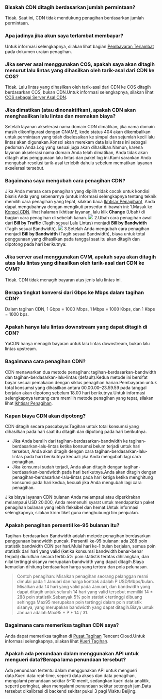 ### Bisakah CDN ditagih berdasarkan jumlah permintaan?
Tidak. Saat ini, CDN tidak mendukung penagihan berdasarkan jumlah permintaan.

### Apa jadinya jika akun saya terlambat membayar?
Untuk informasi selengkapnya, silakan lihat bagian [Pembayaran Terlambat](https://intl.cloud.tencent.com/document/product/228/2949#.E6.AC.A0.E8.B4.B9.E8.AF.B4.E6.98.8E) pada dokumen uraian penagihan.

### Jika server asal menggunakan COS, apakah saya akan ditagih menurut lalu lintas yang dihasilkan oleh tarik-asal dari CDN ke COS?
Tidak. Lalu lintas yang dihasilkan oleh tarik-asal dari CDN ke COS ditagih berdasarkan COS, bukan CDN.Untuk informasi selengkapnya, silakan lihat [COS sebagai Server Asal CDN](https://intl.cloud.tencent.com/document/product/228/32977).

### Jika dimatikan (atau dinonaktifkan), apakah CDN akan menghasilkan lalu lintas dan memakan biaya?
Setelah layanan akselerasi nama domain CDN dimatikan, jika nama domain masih dikonfigurasi dengan CNAME, kode status 404 akan dikembalikan untuk permintaan yang telah diselesaikan ke simpul dan sejumlah kecil lalu lintas akan digunakan.Konsol akan merekam data lalu lintas ini sebagai pedoman Anda.Log yang sesuai juga akan dihasilkan.Namun, karena layanan akselerasi nama domain Anda telah dimatikan, Anda tidak akan ditagih atas penggunaan lalu lintas dan paket log ini.Kami sarankan Anda mengubah resolusi tarik-asal terlebih dahulu sebelum mematikan layanan akselerasi tersebut.

### Bagaimana saya mengubah cara penagihan CDN?

Jika Anda merasa cara penagihan yang dipilih tidak cocok untuk kondisi bisnis Anda yang sebenarnya (untuk informasi selengkapnya tentang teknik memilih cara penagihan yang tepat, silakan baca [Ikhtisar Penagihan](https://intl.cloud.tencent.com/document/product/228/2949#.E8.AE.A1.E8.B4.B9.E6.96.B9.E5.BC.8F.E9.80.89.E6.8B.A9)), Anda dapat mengubahnya dengan mengikuti prosedur di bawah ini:
1.Masuk ke [Konsol CDN](https://console.cloud.tencent.com/cdn), lihat halaman ikhtisar layanan, lalu klik **Change** (Ubah) di bagian cara penagihan di sebelah kanan.
![](https://main.qcloudimg.com/raw/38b82d3d166970552437b5525b74c44f.png)
2.Ubah cara penagihan awal dari **Bill by Traffic** (Tagih sesuai Lalu Lintas) menjadi **Bill by Bandwidth** (Tagih sesuai Bandwidth).
![](https://main.qcloudimg.com/raw/6fd1575557d0c4b7b06be9f1fc30e1da.png)
3.Setelah Anda mengubah cara penagihan menjadi **Bill by Bandwidth** (Tagih sesuai Bandwidth), biaya untuk total penggunaan yang dihasilkan pada tanggal saat itu akan ditagih dan dipotong pada hari berikutnya:

### Jika server asal menggunakan CVM, apakah saya akan ditagih atas lalu lintas yang dihasilkan oleh tarik-asal dari CDN ke CVM?

Tidak. CDN tidak menagih bayaran atas jenis lalu lintas ini.

### Berapa tingkat konversi dari Gbps ke Mbps dalam tagihan CDN?

Dalam tagihan CDN, 1 Gbps = 1000 Mbps, 1 Mbps = 1000 Kbps, dan 1 Kbps = 1000 bps.

### Apakah hanya lalu lintas downstream yang dapat ditagih di CDN?

YaCDN hanya menagih bayaran untuk lalu lintas downstream, bukan lalu lintas upstream.


### Bagaimana cara penagihan CDN?

CDN menawarkan dua metode penagihan: tagihan-berdasarkan-bandwidth dan tagihan-berdasarkan-lalu-lintas (default).Kedua metode ini bersifat bayar sesuai pemakaian dengan siklus penagihan harian.Pembayaran untuk total konsumsi yang dihasilkan antara 00.00.00–23.59.59 pada tanggal berjalan akan dipotong sebelum 18.00 hari berikutnya.Untuk informasi selengkapnya tentang cara memilih metode penagihan yang tepat, silakan lihat [Ikhtisar Penagihan](https://intl.cloud.tencent.com/document/product/228/2949).

### Kapan biaya CDN akan dipotong?

CDN ditagih secara pascabayar.Tagihan untuk total konsumsi yang dihasilkan pada hari saat itu ditagih dan dipotong pada hari berikutnya.

- Jika Anda beralih dari tagihan-berdasarkan-bandwidth ke tagihan-berdasarkan-lalu-lintas ketika konsumsi belum terjadi untuk hari tersebut, Anda akan ditagih dengan cara tagihan-berdasarkan-lalu-lintas pada hari berikutnya kecuali jika Anda mengubah lagi cara penagihan.
- Jika konsumsi sudah terjadi, Anda akan ditagih dengan tagihan-berdasarkan-bandwidth pada hari berikutnya.Anda akan ditagih dengan penagihan-berdasarkan-lalu-lintas pada hari ketiga ketika menghitung konsumsi pada hari kedua, kecuali jika Anda mengubah lagi cara penagihan.

Jika biaya layanan CDN bulanan Anda melampaui atau diperkirakan melampaui USD 20.000, Anda memenuhi syarat untuk mendapatkan paket penagihan bulanan yang lebih fleksibel dan hemat.Untuk informasi selengkapnya, silakan kirim tiket guna menghubungi tim penjualan.

### Apakah penagihan persentil ke-95 bulanan itu?

Tagihan-berdasarkan-Bandwidth adalah metode penagihan berdasarkan penggunaan bandwidth puncak.
Persentil ke-95 bulanan: ada 288 poin statistik bandwidth CDN per hari.Mulai hari ke-1 bulan berjalan, semua poin statistik dari hari yang valid (ketika konsumsi bandwidth benar-benar terjadi) diurutkan secara tertib.5% poin statistik teratas dihilangkan, dan nilai tertinggi sisanya merupakan bandwidth yang dapat ditagih.Biaya kemudian dihitung berdasarkan harga yang tertera dan pola pelunasan.

> Contoh penagihan:
> Misalkan penagihan seorang pelanggan resmi dimulai pada 1 Januari dan harga kontrak adalah P USD/Mbps/bulan.
> Misalkan ada 14 hari yang valid pada Januari, dan bandwidth yang dapat ditagih untuk seluruh 14 hari yang valid tersebut memiliki 14 * 288 poin statistik.Sebanyak 5% poin statistik tertinggi dibuang sehingga Max95 merupakan poin tertinggi dalam poin statistik sisanya, yang merupakan bandwidth yang dapat ditagih.Biaya untuk Januari adalah:Max95 * P * 14 / 31.

### Bagaimana cara memeriksa tagihan CDN saya?

Anda dapat memeriksa tagihan di [Pusat Tagihan](https://console.cloud.tencent.com/expense/bill/overview) Tencent Cloud.Untuk informasi selengkapnya, silakan lihat [Kueri Tagihan](https://intl.cloud.tencent.com/document/product/228/6071).

### Apakah ada penundaan dalam menggunakan API untuk mengueri data?Berapa lama penundaan tersebut?
Ada penundaan tertentu dalam menggunakan API untuk mengueri data.Kueri data real-time, seperti data akses dan data penagihan, mengalami penundaan sekitar 5–10 menit, sedangkan kueri data analitik, seperti peringkat, akan mengalami penundaan sekitar setengah jam.Data tersebut dikalibrasi di backend sekitar pukul 3 pagi Waktu Beijing.
